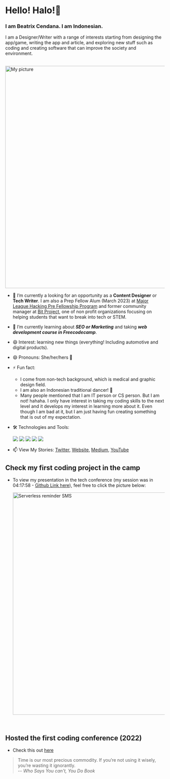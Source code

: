 # Hello! Halo!👋

### I am Beatrix Cendana. I am Indonesian. 
I am a Designer/Writer with a range of interests starting from designing the app/game, writing the app and article, and exploring new stuff such as coding and creating software that can improve the society and environment. 

<br>

<img src = "https://drive.google.com/uc?export=view&id=1lrKuZaRAqsQQq0zaxt-9JHZOLXJJ6UVm" alt = "My picture" width = 700/>

<br>


- 🔭 I’m currently a looking for an opportunity as a **Content Designer** or **Tech Writer**. I am also a Prep Fellow Alum (March 2023) at [Major League Hacking Pre Fellowship Program](https://fellowship.mlh.io/programs/prep) and former community manager at [Bit Project](https://www.bitproject.org/), one of non profit organizations focusing on helping students that want to break into tech or STEM.

- 🌱 I’m currently learning about ***SEO or Marketing*** and taking ***web development course in Freecodecamp***.
- 😄 Interest: learning new things (everything! Including automotive and digital products).
- 😄 Pronouns: She/her/hers 👸
- ⚡ Fun fact: 
   - I come from non-tech background, which is medical and graphic design field. 
   - I am also an Indonesian traditional dancer! 💃
   - Many people mentioned that I am IT person or CS person. But I am not! hahaha. I only have interest in taking my coding skills to the next level and it develops my interest in learning more about it. Even though I am bad at it, but I am just having fun creating something that is out of my expectation.
- 🛠️ Technologies and Tools:
   
   ![](https://img.shields.io/badge/Design-Figma-informational?style=flat&logo=figma&logoColor=white&color=6aa6f8)
   ![](https://img.shields.io/badge/OS-Windows-informational?style=flat&logo=windows&logoColor=white&color=6aa6f8)
   ![](https://img.shields.io/badge/Editor-VS_Code-informational?style=flat&logo=visual-studio-code&logoColor=white&color=6aa6f8)
   ![](https://img.shields.io/badge/Code-JavaScript-informational?style=flat&logo=javascript&logoColor=white&color=6aa6f8)
   ![](https://img.shields.io/badge/Cloud-Azure-informational?style=flat&logo=Microsoft-Azure&logoColor=white&color=6aa6f8)
   
- 📫 View My Stories: [Twitter](https://twitter.com/Beatrixcdn), [Website](http://beatrixcendana.com/), [Medium](https://medium.com/@beatrixcendana), [YouTube](https://youtube.com/beatrixcendana)

## Check my first coding project in the camp 
   - To view my presentation in the tech conference (my session was in 04:17:58 - [Github Link here](https://github.com/beatrixcendana/Food-API-Generator-V1/blob/main/blog.md)), feel free to click the picture below:
   
      
      <a href="https://www.youtube.com/watch?v=l_1BhV-dtMk&t=16434s"><img src="https://i.imgur.com/eCgb5aN.jpg" title="Serverless reminder SMS" width = 700/></a>

<br> 

## Hosted the first coding conference (2022)
   - Check this out [here](https://www.youtube.com/watch?v=ktTPSC4uEqw)


> Time is our most precious commodity. If you’re not using it wisely, you’re wasting it ignorantly. <br/>
> -- *Who Says You can't, You Do Book*

